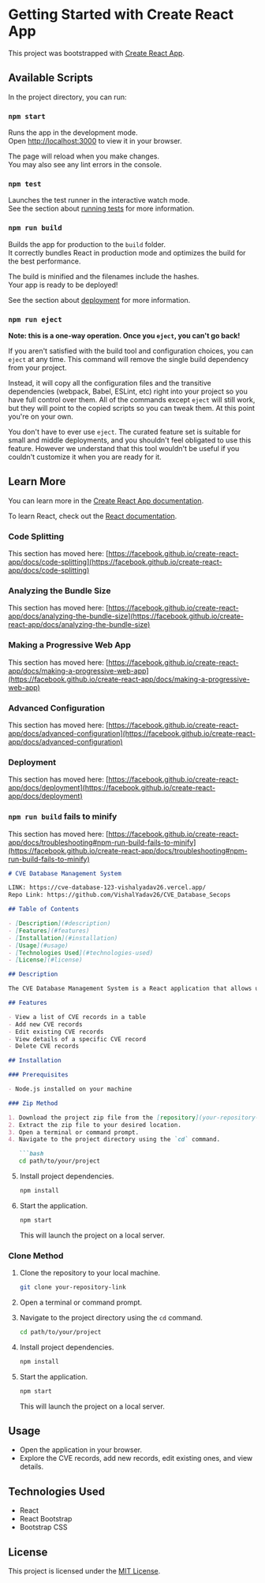 
# Getting Started with Create React App

This project was bootstrapped with [Create React App](https://github.com/facebook/create-react-app).

## Available Scripts

In the project directory, you can run:

### `npm start`

Runs the app in the development mode.\
Open [http://localhost:3000](http://localhost:3000) to view it in your browser.

The page will reload when you make changes.\
You may also see any lint errors in the console.

### `npm test`

Launches the test runner in the interactive watch mode.\
See the section about [running tests](https://facebook.github.io/create-react-app/docs/running-tests) for more information.

### `npm run build`

Builds the app for production to the `build` folder.\
It correctly bundles React in production mode and optimizes the build for the best performance.

The build is minified and the filenames include the hashes.\
Your app is ready to be deployed!

See the section about [deployment](https://facebook.github.io/create-react-app/docs/deployment) for more information.

### `npm run eject`

**Note: this is a one-way operation. Once you `eject`, you can't go back!**

If you aren't satisfied with the build tool and configuration choices, you can `eject` at any time. This command will remove the single build dependency from your project.

Instead, it will copy all the configuration files and the transitive dependencies (webpack, Babel, ESLint, etc) right into your project so you have full control over them. All of the commands except `eject` will still work, but they will point to the copied scripts so you can tweak them. At this point you're on your own.

You don't have to ever use `eject`. The curated feature set is suitable for small and middle deployments, and you shouldn't feel obligated to use this feature. However we understand that this tool wouldn't be useful if you couldn't customize it when you are ready for it.

## Learn More

You can learn more in the [Create React App documentation](https://facebook.github.io/create-react-app/docs/getting-started).

To learn React, check out the [React documentation](https://reactjs.org/).

### Code Splitting

This section has moved here: [https://facebook.github.io/create-react-app/docs/code-splitting](https://facebook.github.io/create-react-app/docs/code-splitting)

### Analyzing the Bundle Size

This section has moved here: [https://facebook.github.io/create-react-app/docs/analyzing-the-bundle-size](https://facebook.github.io/create-react-app/docs/analyzing-the-bundle-size)

### Making a Progressive Web App

This section has moved here: [https://facebook.github.io/create-react-app/docs/making-a-progressive-web-app](https://facebook.github.io/create-react-app/docs/making-a-progressive-web-app)

### Advanced Configuration

This section has moved here: [https://facebook.github.io/create-react-app/docs/advanced-configuration](https://facebook.github.io/create-react-app/docs/advanced-configuration)

### Deployment

This section has moved here: [https://facebook.github.io/create-react-app/docs/deployment](https://facebook.github.io/create-react-app/docs/deployment)

### `npm run build` fails to minify

This section has moved here: [https://facebook.github.io/create-react-app/docs/troubleshooting#npm-run-build-fails-to-minify](https://facebook.github.io/create-react-app/docs/troubleshooting#npm-run-build-fails-to-minify)



```markdown
# CVE Database Management System

LINK: https://cve-database-123-vishalyadav26.vercel.app/
Repo Link: https://github.com/VishalYadav26/CVE_Database_Secops

## Table of Contents

- [Description](#description)
- [Features](#features)
- [Installation](#installation)
- [Usage](#usage)
- [Technologies Used](#technologies-used)
- [License](#license)

## Description

The CVE Database Management System is a React application that allows users to manage Common Vulnerabilities and Exposures (CVE) records. It provides features such as adding new CVE records, editing existing records, viewing details, and deleting records.

## Features

- View a list of CVE records in a table
- Add new CVE records
- Edit existing CVE records
- View details of a specific CVE record
- Delete CVE records

## Installation

### Prerequisites

- Node.js installed on your machine

### Zip Method

1. Download the project zip file from the [repository](your-repository-link).
2. Extract the zip file to your desired location.
3. Open a terminal or command prompt.
4. Navigate to the project directory using the `cd` command.

   ```bash
   cd path/to/your/project
   ```

5. Install project dependencies.

   ```bash
   npm install
   ```

6. Start the application.

   ```bash
   npm start
   ```

   This will launch the project on a local server.

### Clone Method

1. Clone the repository to your local machine.

   ```bash
   git clone your-repository-link
   ```

2. Open a terminal or command prompt.
3. Navigate to the project directory using the `cd` command.

   ```bash
   cd path/to/your/project
   ```

4. Install project dependencies.

   ```bash
   npm install
   ```

5. Start the application.

   ```bash
   npm start
   ```

   This will launch the project on a local server.

## Usage

- Open the application in your browser.
- Explore the CVE records, add new records, edit existing ones, and view details.

## Technologies Used

- React
- React Bootstrap
- Bootstrap CSS

## License

This project is licensed under the [MIT License](LICENSE).
```
